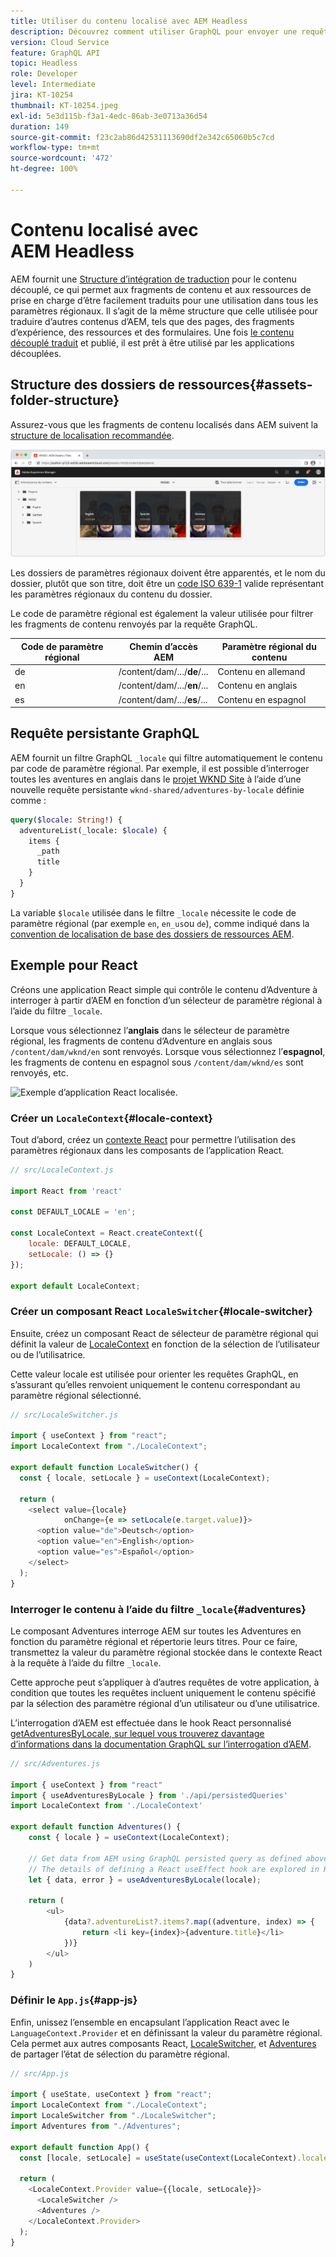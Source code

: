 ```yaml
---
title: Utiliser du contenu localisé avec AEM Headless
description: Découvrez comment utiliser GraphQL pour envoyer une requête de contenu localisé à AEM.
version: Cloud Service
feature: GraphQL API
topic: Headless
role: Developer
level: Intermediate
jira: KT-10254
thumbnail: KT-10254.jpeg
exl-id: 5e3d115b-f3a1-4edc-86ab-3e0713a36d54
duration: 149
source-git-commit: f23c2ab86d42531113690df2e342c65060b5c7cd
workflow-type: tm+mt
source-wordcount: '472'
ht-degree: 100%

---
```


# Contenu localisé avec AEM Headless

AEM fournit une [Structure d’intégration de traduction](https://experienceleague.adobe.com/docs/experience-manager-cloud-service/content/sites/administering/reusing-content/translation/integration-framework.html?lang=fr) pour le contenu découplé, ce qui permet aux fragments de contenu et aux ressources de prise en charge d’être facilement traduits pour une utilisation dans tous les paramètres régionaux. Il s’agit de la même structure que celle utilisée pour traduire d’autres contenus d’AEM, tels que des pages, des fragments d’expérience, des ressources et des formulaires. Une fois [le contenu découplé traduit](https://experienceleague.adobe.com/docs/experience-manager-cloud-service/content/headless/journeys/translation/overview.html?lang=fr) et publié, il est prêt à être utilisé par les applications découplées.

## Structure des dossiers de ressources{#assets-folder-structure}

Assurez-vous que les fragments de contenu localisés dans AEM suivent la [structure de localisation recommandée](https://experienceleague.adobe.com/docs/experience-manager-cloud-service/content/headless/journeys/translation/getting-started.html?lang=fr#recommended-structure).

![Dossiers de ressources AEM localisés.](./assets/localized-content/asset-folders.jpg)

Les dossiers de paramètres régionaux doivent être apparentés, et le nom du dossier, plutôt que son titre, doit être un [code ISO 639-1](https://fr.wikipedia.org/wiki/Liste_des_codes_ISO_639-1) valide représentant les paramètres régionaux du contenu du dossier.

Le code de paramètre régional est également la valeur utilisée pour filtrer les fragments de contenu renvoyés par la requête GraphQL.

| Code de paramètre régional | Chemin d’accès AEM | Paramètre régional du contenu |
|--------------------------------|----------|----------|
| de | /content/dam/.../**de**/... | Contenu en allemand |
| en | /content/dam/.../**en**/... | Contenu en anglais |
| es | /content/dam/.../**es**/... | Contenu en espagnol |

## Requête persistante GraphQL

AEM fournit un filtre GraphQL `_locale` qui filtre automatiquement le contenu par code de paramètre régional. Par exemple, il est possible d’interroger toutes les aventures en anglais dans le [projet WKND Site](https://github.com/adobe/aem-guides-wknd) à l’aide d’une nouvelle requête persistante `wknd-shared/adventures-by-locale` définie comme :

```graphql
query($locale: String!) {
  adventureList(_locale: $locale) {
    items {      
      _path
      title
    }
  }
}
```

La variable `$locale` utilisée dans le filtre `_locale` nécessite le code de paramètre régional (par exemple `en`, `en_us`ou `de`), comme indiqué dans la [convention de localisation de base des dossiers de ressources AEM](#assets-folder-structure).

## Exemple pour React

Créons une application React simple qui contrôle le contenu d’Adventure à interroger à partir d’AEM en fonction d’un sélecteur de paramètre régional à l’aide du filtre `_locale`.

Lorsque vous sélectionnez l’__anglais__ dans le sélecteur de paramètre régional, les fragments de contenu d’Adventure en anglais sous `/content/dam/wknd/en` sont renvoyés. Lorsque vous sélectionnez l’__espagnol__, les fragments de contenu en espagnol sous `/content/dam/wknd/es` sont renvoyés, etc.

![Exemple d’application React localisée.](./assets/localized-content/react-example.png)

### Créer un `LocaleContext`{#locale-context}

Tout d’abord, créez un [contexte React](https://fr.reactjs.org/docs/context.html) pour permettre l’utilisation des paramètres régionaux dans les composants de l’application React.

```javascript
// src/LocaleContext.js

import React from 'react'

const DEFAULT_LOCALE = 'en';

const LocaleContext = React.createContext({
    locale: DEFAULT_LOCALE, 
    setLocale: () => {}
});

export default LocaleContext;
```

### Créer un composant React `LocaleSwitcher`{#locale-switcher}

Ensuite, créez un composant React de sélecteur de paramètre régional qui définit la valeur de [LocaleContext](#locale-context) en fonction de la sélection de l’utilisateur ou de l’utilisatrice.

Cette valeur locale est utilisée pour orienter les requêtes GraphQL, en s’assurant qu’elles renvoient uniquement le contenu correspondant au paramètre régional sélectionné.

```javascript
// src/LocaleSwitcher.js

import { useContext } from "react";
import LocaleContext from "./LocaleContext";

export default function LocaleSwitcher() {
  const { locale, setLocale } = useContext(LocaleContext);

  return (
    <select value={locale}
            onChange={e => setLocale(e.target.value)}>
      <option value="de">Deutsch</option>
      <option value="en">English</option>
      <option value="es">Español</option>
    </select>
  );
}
```

### Interroger le contenu à l’aide du filtre `_locale`{#adventures}

Le composant Adventures interroge AEM sur toutes les Adventures en fonction du paramètre régional et répertorie leurs titres. Pour ce faire, transmettez la valeur du paramètre régional stockée dans le contexte React à la requête à l’aide du filtre `_locale`.

Cette approche peut s’appliquer à d’autres requêtes de votre application, à condition que toutes les requêtes incluent uniquement le contenu spécifié par la sélection des paramètre régional d’un utilisateur ou d’une utilisatrice.

L’interrogation d’AEM est effectuée dans le hook React personnalisé [getAdventuresByLocale, sur lequel vous trouverez davantage d’informations dans la documentation GraphQL sur l’interrogation d’AEM](./aem-headless-sdk.md).

```javascript
// src/Adventures.js

import { useContext } from "react"
import { useAdventuresByLocale } from './api/persistedQueries'
import LocaleContext from './LocaleContext'

export default function Adventures() {
    const { locale } = useContext(LocaleContext);

    // Get data from AEM using GraphQL persisted query as defined above 
    // The details of defining a React useEffect hook are explored in How to > AEM Headless SDK
    let { data, error } = useAdventuresByLocale(locale);

    return (
        <ul>
            {data?.adventureList?.items?.map((adventure, index) => { 
                return <li key={index}>{adventure.title}</li>
            })}
        </ul>
    )
}
```

### Définir le `App.js`{#app-js}

Enfin, unissez l’ensemble en encapsulant l’application React avec le `LanguageContext.Provider` et en définissant la valeur du paramètre régional. Cela permet aux autres composants React, [LocaleSwitcher](#locale-switcher), et [Adventures](#adventures) de partager l’état de sélection du paramètre régional.

```javascript
// src/App.js

import { useState, useContext } from "react";
import LocaleContext from "./LocaleContext";
import LocaleSwitcher from "./LocaleSwitcher";
import Adventures from "./Adventures";

export default function App() {
  const [locale, setLocale] = useState(useContext(LocaleContext).locale);

  return (
    <LocaleContext.Provider value={{locale, setLocale}}>
      <LocaleSwitcher />
      <Adventures />
    </LocaleContext.Provider>
  );
}
```
